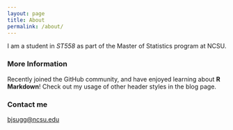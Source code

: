 ```yaml
---
layout: page
title: About
permalink: /about/
---
```


I am a student in _ST558_ as part of the Master of Statistics program at NCSU.

### More Information
Recently joined the GitHub community, and have enjoyed learning about **R Markdown**! Check out my usage of other header styles in the blog page.

### Contact me

[bjsugg@ncsu.edu](mailto:bjsugg@ncsu.edu)
